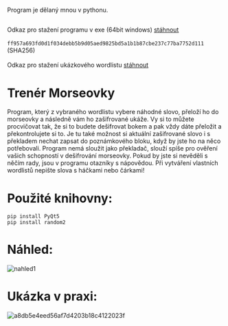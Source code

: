 Program je dělaný mnou v pythonu.

##
Odkaz pro stažení programu v exe (64bit windows) [stáhnout](https://github.com/RxiPland/Trener-Morseovky/releases/download/v1.0/program.exe)
<br/>
<br/>
`ff957a693fd0d1f034debb5b9d05aed9825bd5a1b1b87cbe237c77ba7752d111` (SHA256)
<br/>
<br/>
Odkaz pro stažení ukázkového wordlistu [stáhnout](https://github.com/RxiPland/Trener-Morseovky/releases/download/v1.0/ukazkovy_word_list.txt)
##

# Trenér Morseovky

Program, který z vybraného wordlistu vybere náhodné slovo, přeloží ho do morseovky a následně vám ho zašifrované ukáže. Vy si to můžete procvičovat tak, že si to budete dešifrovat bokem a pak vždy dáte přeložit a překontrolujete si to. Je tu také možnost si aktuální zašifrované slovo i s překladem nechat zapsat do poznámkového bloku, když by jste ho na něco potřebovali. Program nemá sloužit jako překladač, slouží spíše pro ověření vašich schopností v dešifrování morseovky. Pokud by jste si nevěděli s něčím rady, jsou v programu otazníky s nápovědou. Při vytváření vlastních wordlistů nepište slova s háčkami nebo čárkami!

# Použité knihovny:
```
pip install PyQt5
pip install random2
```

# Náhled:

![nahled1](https://user-images.githubusercontent.com/82058894/143675420-1941cb47-6b8f-4dd2-9e14-76e6d3b3e972.png)


# Ukázka v praxi:

![a8db5e4eed56af7d4203b18c4122023f](https://user-images.githubusercontent.com/82058894/143675520-0ff28fb2-c51d-4a05-b5bc-6ce6efaf8a7d.gif)
